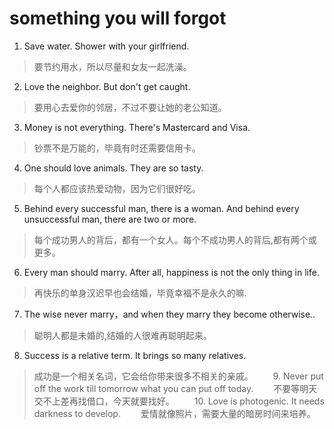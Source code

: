 # something you will forgot


1. Save water. Shower with your girlfriend.
> 要节约用水，所以尽量和女友一起洗澡。

2. Love the neighbor. But don't get caught.
> 要用心去爱你的邻居，不过不要让她的老公知道。

3. Money is not everything. There's Mastercard and Visa.
> 钞票不是万能的，毕竟有时还需要信用卡。

4. One should love animals. They are so tasty.
> 每个人都应该热爱动物，因为它们很好吃。


5. Behind every successful man, there is a woman. And behind every unsuccessful man, there are two or more.
> 每个成功男人的背后，都有一个女人。每个不成功男人的背后,都有两个或更多。

6. Every man should marry. After all, happiness is not the only thing in life.
> 再快乐的单身汉迟早也会结婚，毕竟幸福不是永久的嘛.

7. The wise never marry，and when they marry they become otherwise..
> 聪明人都是未婚的,结婚的人很难再聪明起来。

8. Success is a relative term. It brings so many relatives.
> 成功是一个相关名词，它会给你带来很多不相关的亲戚。
　　9. Never put off the work till tomorrow what you can put off today.
　　不要等明天交不上差再找借口，今天就要找好。
　　10. Love is photogenic. It needs darkness to develop.
　　爱情就像照片，需要大量的暗房时间来培养。